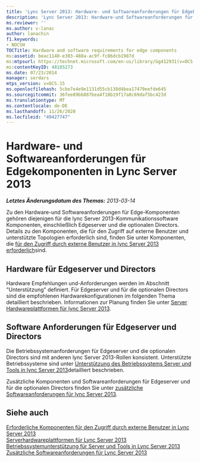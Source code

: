 ```yaml
---
title: 'Lync Server 2013: Hardware- und Softwareanforderungen für Edgekomponenten'
description: 'Lync Server 2013: Hardware-und Softwareanforderungen für Edge-Komponenten.'
ms.reviewer: ''
ms.author: v-lanac
author: lanachin
f1.keywords:
- NOCSH
TOCTitle: Hardware and software requirements for edge components
ms:assetid: beac1140-e303-488a-ac9f-fc86dcb1987d
ms:mtpsurl: https://technet.microsoft.com/en-us/library/Gg412931(v=OCS.15)
ms:contentKeyID: 48185273
ms.date: 07/23/2014
manager: serdars
mtps_version: v=OCS.15
ms.openlocfilehash: 5cbe7e4e9e1131d55cb138d4bea17479eefde645
ms.sourcegitcommit: 36fee89bb887bea4f18b19f17a8c69daf5bc423d
ms.translationtype: MT
ms.contentlocale: de-DE
ms.lasthandoff: 11/26/2020
ms.locfileid: "49427747"
---
```

# <a name="hardware-and-software-requirements-for-edge-components-in-lync-server-2013"></a>Hardware- und Softwareanforderungen für Edgekomponenten in Lync Server 2013

<div data-xmlns="http://www.w3.org/1999/xhtml">

<div class="topic" data-xmlns="http://www.w3.org/1999/xhtml" data-msxsl="urn:schemas-microsoft-com:xslt" data-cs="https://msdn.microsoft.com/">

<div data-asp="https://msdn2.microsoft.com/asp">



</div>

<div id="mainSection">

<div id="mainBody">

<span> </span>

_**Letztes Änderungsdatum des Themas:** 2013-03-14_

Zu den Hardware-und Softwareanforderungen für Edge-Komponenten gehören diejenigen für die lync Server 2013-Kommunikationssoftware Komponenten, einschließlich Edgeserver und die optionalen Directors. Details zu den Komponenten, die für den Zugriff auf externe Benutzer und unterstützte Topologien erforderlich sind, finden Sie unter Komponenten, die [für den Zugriff durch externe Benutzer in lync Server 2013 erforderlich](lync-server-2013-components-required-for-external-user-access.md)sind.

<div>

## <a name="hardware-for-edge-servers-and-directors"></a>Hardware für Edgeserver und Directors

Hardware Empfehlungen und-Anforderungen werden im Abschnitt "Unterstützung" definiert. Für Edgeserver und für die optionalen Directors sind die empfohlenen Hardwarekonfigurationen im folgenden Thema detailliert beschrieben. Informationen zur Planung finden Sie unter [Server Hardwareplattformen für lync Server 2013](lync-server-2013-server-hardware-platforms.md).

</div>

<div>

## <a name="software-requirements-for-edge-servers-and-directors"></a>Software Anforderungen für Edgeserver und Directors

Die Betriebssystemanforderungen für Edgeserver und die optionalen Directors sind mit anderen lync Server 2013-Rollen konsistent. Unterstützte Betriebssysteme sind unter [Unterstützung des Betriebssystems Server und Tools in lync Server 2013](lync-server-2013-server-and-tools-operating-system-support.md)detailliert beschrieben.

Zusätzliche Komponenten und Softwareanforderungen für Edgeserver und für die optionalen Directors finden Sie unter [zusätzliche Softwareanforderungen für lync Server 2013](lync-server-2013-additional-software-requirements.md).

</div>

<div>

## <a name="see-also"></a>Siehe auch


[Erforderliche Komponenten für den Zugriff durch externe Benutzer in Lync Server 2013](lync-server-2013-components-required-for-external-user-access.md)  
[Serverhardwareplattformen für Lync Server 2013](lync-server-2013-server-hardware-platforms.md)  
[Betriebssystemunterstützung für Server und Tools in Lync Server 2013](lync-server-2013-server-and-tools-operating-system-support.md)  
[Zusätzliche Softwareanforderungen für Lync Server 2013](lync-server-2013-additional-software-requirements.md)  
  

</div>

</div>

<span> </span>

</div>

</div>

</div>


